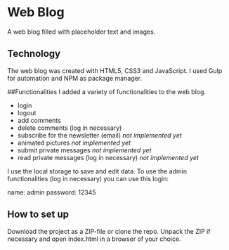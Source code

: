 # Web Blog
A web blog filled with placeholder text and images.

## Technology
The web blog was created with HTML5, CSS3 and JavaScript. I used Gulp for automation and NPM as package manager.

##Functionalities
I added a variety of functionalities to the web blog.

* login
* logout
* add comments
* delete comments (log in necessary)
* subscribe for the newsletter (email) *not implemented yet*
* animated pictures *not implemented yet*
* submit private messages *not implemented yet*
* read private messages (log in necessary) *not implemented yet*

I use the local storage to save and edit data. To use the admin functionalities (log in necessary) you can use this login:

name: admin
password: 12345

## How to set up
Download the project as a ZIP-file or clone the repo. Unpack the ZIP if necessary and open index.html in a browser of your choice.
